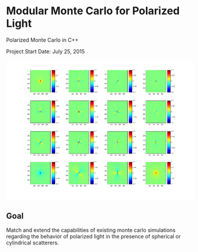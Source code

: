 Modular Monte Carlo for Polarized Light
=============================================
Polarized Monte Carlo in C++

Project Start Date: July 25, 2015

![alt tag](data/cover.png)

Goal
----
Match and extend the capabilities of existing monte carlo simulations
regarding the behavior of polarized light in the presence of spherical
or cylindrical scatterers.


